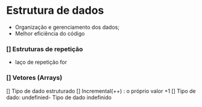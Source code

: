 # Estrutura de dados

- Organização e gerenciamento dos dados;
- Melhor eficiência do código

### [] Estruturas de repetição

  - laço de repetição for

### [] Vetores (Arrays)

  [] Tipo de dado estruturado
[] Incremental(++) : o próprio valor +1
[] Tipo de dado: undefinied- Tipo de dado indefinido